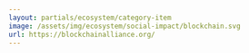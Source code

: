 ```yaml
---
layout: partials/ecosystem/category-item
image: /assets/img/ecosystem/social-impact/blockchain.svg
url: https://blockchainalliance.org/
---
```

